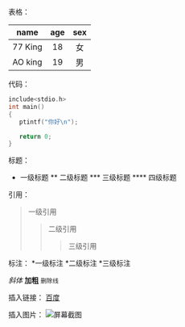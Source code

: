 表格：

|name|age|sex|
|:--:|:--:|:--:|
|77 King|18|女|
|AO king|19|男|

代码：
```c
include<stdio.h>
int main()
{
   ptintf("你好\n");

   return 0;
}
```

标题：
* 一级标题
** 二级标题 
*** 三级标题 
****  四级标题 

引用：
> 一级引用
>> 二级引用
>>> 三级引用

标注：
*一级标注
 *二级标注
  *三级标注

*斜体*
**加粗**
``删除线``

插入链接：
[百度](www.baidu.com)

插入图片：
![屏幕截图](C://Users//11972//Desktop//test.png)


